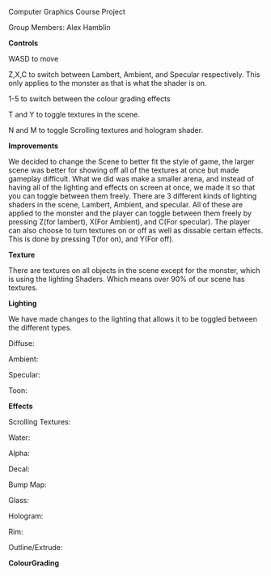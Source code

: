 Computer Graphics Course Project

Group Members:
Alex Hamblin


**Controls**

WASD to move

Z,X,C to switch between Lambert, Ambient, and Specular respectively. This only applies to the monster as that is what the shader is on. 

1-5 to switch between the colour grading effects

T and Y to toggle textures in the scene. 

N and M to toggle Scrolling textures and hologram shader. 

**Improvements**

We decided to change the Scene to better fit the style of game, the larger scene was better for showing off all of the textures at once but made gameplay difficult. What we did was make a smaller arena, and instead of having all of the lighting and effects on screen at once, we made it so that you can toggle between them freely. 
There are 3 different kinds of lighting shaders in the scene, Lambert, Ambient, and specular. All of these are applied to the monster and the player can toggle between them freely by pressing Z(for lambert), X(For Ambient), and C(For specular).
The player can also choose to turn textures on or off as well as dissable certain effects. This is done by pressing T(for on), and Y(For off). 

**Texture**

There are textures on all objects in the scene except for the monster, which is using the lighting Shaders. Which means over 90% of our scene has textures. 

**Lighting**

We have made changes to the lighting that allows it to be toggled between the different types.

Diffuse:


Ambient:


Specular:


Toon:



**Effects**

Scrolling Textures:

Water:

Alpha:

Decal:

Bump Map:

Glass:

Hologram: 

Rim:

Outline/Extrude:

**ColourGrading**

